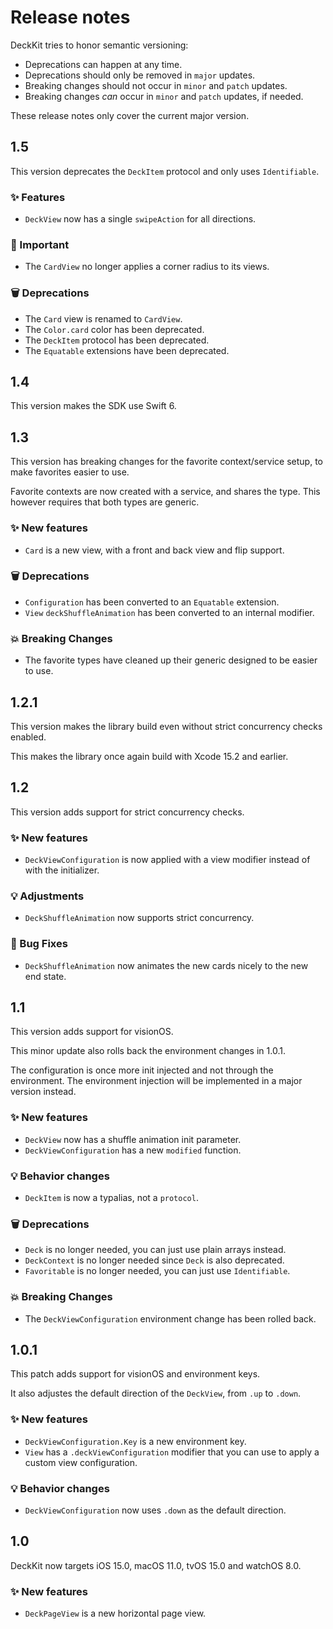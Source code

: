 # Release notes

DeckKit tries to honor semantic versioning:

* Deprecations can happen at any time.
* Deprecations should only be removed in `major` updates.
* Breaking changes should not occur in `minor` and `patch` updates.
* Breaking changes *can* occur in `minor` and `patch` updates, if needed.

These release notes only cover the current major version. 



## 1.5

This version deprecates the `DeckItem` protocol and only uses `Identifiable`.

### ✨ Features

* `DeckView` now has a single `swipeAction` for all directions.

### 🚨 Important

* The `CardView` no longer applies a corner radius to its views.

### 🗑️ Deprecations

* The `Card` view is renamed to `CardView`.
* The `Color.card` color has been deprecated.
* The `DeckItem` protocol has been deprecated.
* The `Equatable` extensions have been deprecated.



## 1.4

This version makes the SDK use Swift 6.



## 1.3

This version has breaking changes for the favorite context/service setup, to make favorites easier to use.

Favorite contexts are now created with a service, and shares the type. This however requires that both types are generic.

### ✨ New features

* `Card` is a new view, with a front and back view and flip support.

### 🗑️ Deprecations

* `Configuration` has been converted to an `Equatable` extension.
* `View` `deckShuffleAnimation` has been converted to an internal modifier.

### 💥 Breaking Changes

* The favorite types have cleaned up their generic designed to be easier to use.



## 1.2.1

This version makes the library build even without strict concurrency checks enabled.

This makes the library once again build with Xcode 15.2 and earlier.



## 1.2

This version adds support for strict concurrency checks.

### ✨ New features

* `DeckViewConfiguration` is now applied with a view modifier instead of with the initializer.

### 💡 Adjustments

* `DeckShuffleAnimation` now supports strict concurrency.

### 🐛 Bug Fixes

* `DeckShuffleAnimation` now animates the new cards nicely to the new end state.



## 1.1

This version adds support for visionOS.

This minor update also rolls back the environment changes in 1.0.1.

The configuration is once more init injected and not through the environment. The environment injection will be implemented in a major version instead.

### ✨ New features

* `DeckView` now has a shuffle animation init parameter.
* `DeckViewConfiguration` has a new `modified` function.

### 💡 Behavior changes

* `DeckItem` is now a typalias, not a `protocol`.

### 🗑️ Deprecations

* `Deck` is no longer needed, you can just use plain arrays instead.
* `DeckContext` is no longer needed since `Deck` is also deprecated.
* `Favoritable` is no longer needed, you can just use `Identifiable`.

### 💥 Breaking Changes

* The `DeckViewConfiguration` environment change has been rolled back.



## 1.0.1

This patch adds support for visionOS and environment keys.

It also adjustes the default direction of the ``DeckView``, from `.up` to `.down`.

### ✨ New features

* `DeckViewConfiguration.Key` is a new environment key.
* `View` has a `.deckViewConfiguration` modifier that you can use to apply a custom view configuration.

### 💡 Behavior changes

* `DeckViewConfiguration` now uses `.down` as the default direction.



## 1.0

DeckKit now targets iOS 15.0, macOS 11.0, tvOS 15.0 and watchOS 8.0.

### ✨ New features

* `DeckPageView` is a new horizontal page view.
